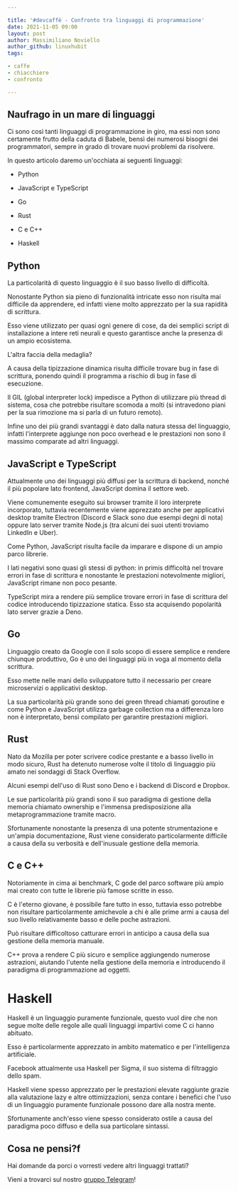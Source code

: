 ```yaml
---

title: '#devcaffè - Confronto tra linguaggi di programmazione' 
date: 2021-11-05 09:00
layout: post 
author: Massimiliano Noviello
author_github: linuxhubit 
tags:

- caffe 
- chiacchiere
- confronto

---
```




## Naufrago in un mare di linguaggi

Ci sono così tanti linguaggi di programmazione in giro, ma essi non sono certamente frutto della caduta di Babele, bensì dei numerosi bisogni dei programmatori, sempre in grado di trovare nuovi problemi da risolvere.

In questo articolo daremo un'occhiata ai seguenti linguaggi:

* Python

* JavaScript e TypeScript

* Go

* Rust

* C e C++

* Haskell

## Python

La particolarità di questo linguaggio è il suo basso livello di difficoltà.



Nonostante Python sia pieno di funzionalità intricate esso non risulta mai difficile da apprendere, ed infatti viene molto apprezzato per la sua rapidità di scrittura.



Esso viene utilizzato per quasi ogni genere di cose, da dei semplici script di installazione a intere reti neurali e questo garantisce anche la presenza di un ampio ecosistema.





L'altra faccia della medaglia?

A causa della tipizzazione dinamica risulta difficile trovare bug in fase di scrittura, ponendo quindi il programma a rischio di bug in fase di esecuzione.



Il GIL (global interpreter lock) impedisce a Python di utilizzare più thread di sistema, cosa che potrebbe risultare scomoda a molti (si intravedono piani per la sua rimozione ma si parla di un futuro remoto).



Infine uno dei più grandi svantaggi è dato dalla natura stessa del linguaggio, infatti l'interprete aggiunge non poco overhead e le prestazioni non sono il massimo comparate ad altri linguaggi.



## JavaScript e TypeScript

Attualmente uno dei linguaggi più diffusi per la scrittura di backend, nonché il più popolare lato frontend, JavaScript domina il settore web.



Viene comunemente eseguito sui browser tramite il loro interprete incorporato, tuttavia recentemente viene apprezzato anche per applicativi desktop tramite Electron (Discord e Slack sono due esempi degni di nota) oppure lato server tramite Node.js (tra alcuni dei suoi utenti troviamo LinkedIn e Uber).

Come Python, JavaScript risulta facile da imparare e dispone di un ampio parco librerie.



I lati negativi sono quasi gli stessi di python: in primis difficoltà nel trovare errori in fase di scrittura e nonostante le prestazioni notevolmente migliori, JavaScript rimane non poco pesante.



TypeScript mira a rendere più semplice trovare errori in fase di scrittura del codice introducendo tipizzazione statica. Esso sta acquisendo popolarità lato server grazie a Deno.



## Go

Linguaggio creato da Google con il solo scopo di essere semplice e rendere chiunque produttivo, Go è uno dei linguaggi più in voga al momento della scrittura.



Esso mette nelle mani dello sviluppatore tutto il necessario per creare microservizi o applicativi desktop.



La sua particolarità più grande sono dei green thread chiamati goroutine e come Python e JavaScript utilizza garbage collection ma a differenza loro non è interpretato, bensì compilato per garantire prestazioni migliori.



## Rust

Nato da Mozilla per poter scrivere codice prestante e a basso livello in modo sicuro, Rust ha detenuto numerose volte il titolo di linguaggio più amato nei sondaggi di Stack Overflow.

Alcuni esempi dell'uso di Rust sono Deno e i backend di Discord e Dropbox.



Le sue particolarità più grandi sono il suo paradigma di gestione della memoria chiamato ownership e l'immensa predisposizione alla metaprogrammazione tramite macro.



Sfortunamente nonostante la presenza di una potente strumentazione e un'ampia documentazione, Rust viene considerato particolarmente difficile a causa della su verbosità e dell'inusuale gestione della memoria.



## C e C++

Notoriamente in cima ai benchmark, C gode del parco software più ampio mai creato con tutte le librerie più famose scritte in esso.



C è l'eterno giovane, è possibile fare tutto in esso, tuttavia esso potrebbe non risultare particolarmente amichevole a chi è alle prime armi a causa del suo livello relativamente basso e delle poche astrazioni.

Può risultare difficoltoso catturare errori in anticipo a causa della sua gestione della memoria manuale.



C++ prova a rendere C più sicuro e semplice aggiungendo numerose astrazioni, aiutando l'utente nella gestione della memoria e introducendo il paradigma di programmazione ad oggetti.



# Haskell

Haskell è un linguaggio puramente funzionale, questo vuol dire che non segue molte delle regole alle quali linguaggi impartivi come C ci hanno abituato.



Esso è particolarmente apprezzato in ambito matematico e per l'intelligenza artificiale.

Facebook attualmente usa Haskell per Sigma, il suo sistema di filtraggio dello spam.



Haskell viene spesso apprezzato per le prestazioni elevate raggiunte grazie alla valutazione lazy e altre ottimizzazioni, senza contare i benefici che l'uso di un linguaggio puramente funzionale possono dare alla nostra mente.



Sfortunamente anch'esso viene spesso considerato ostile a causa del paradigma poco diffuso e della sua particolare sintassi.



## Cosa ne pensi?f

Hai domande da porci o vorresti vedere altri linguaggi trattati?

Vieni a trovarci sul nostro [gruppo Telegram](https://t.me/linuxpeople)!
